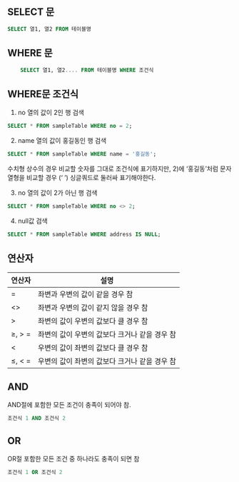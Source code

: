 ## SELECT 문

```sql
SELECT 열1, 열2 FROM 테이블명
```

## WHERE 문

```sql
	SELECT 열1, 열2.... FROM 테이블명 WHERE 조건식
```

## WHERE문 조건식

1) no 열의 값이 2인 행 검색

```sql
SELECT * FROM sampleTable WHERE no = 2;
```

2) name 열의 값이 홍길동인 행 검색

```sql
SELECT * FROM sampleTable WHERE name = '홍길동';
```

수치형 상수의 경우 비교할 숫자를 그대로 조건식에 표기하지만, 2)에 ‘홍길동’처럼 문자열형을 비교할 경우 (‘ ’) 싱글쿼드로 둘러싸 표기해야한다.

3) no 열의 값이 2가 아닌 행 검색

```sql
SELECT * FROM sampleTable WHERE no <> 2;
```

4) null값 검색

```sql
SELECT * FROM sampleTable WHERE address IS NULL;
```

## 연산자

| 연산자 | 설명 |
| --- | --- |
| = | 좌변과 우변의 값이 같을 경우 참 |
| <> | 좌변과 우변의 값이 같지 않을 경우 참 |
| > | 좌변의 값이 우변의 값보다 클 경우 참 |
| ≥, > = | 좌변의 값이 우변의 값보다 크거나 같을 경우 참 |
| < | 우변의 값이 좌변의 값보다 클 경우 참 |
| ≤, < = | 우변의 값이 좌변의 값보다 크거나 같을 경우 참 |

## AND
AND절에 포함한 모든 조건이 충족이 되어야 참.
```sql
조건식 1 AND 조건식 2
```
## OR
OR절 포함한 모든 조건 중 하나라도 충족이 되면 참
```sql
조건식 1 OR 조건식 2
```
